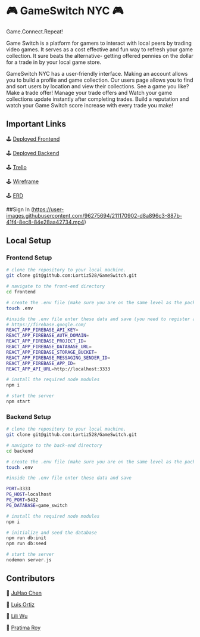 # 🎮 GameSwitch NYC 🎮

Game.Connect.Repeat!


Game Switch is a platform for gamers to interact with local peers by trading video games. It serves as a cost effective and fun way to refresh your game collection. It sure beats the alternative- getting offered pennies on the dollar for a trade in by your local game store.

GameSwitch NYC has a user-friendly interface.  Making an account allows you to build a profile and game collection. Our users page allows you to find and sort users by location and view their collections. See a game you like? Make a trade offer! Manage your trade offers and Watch your game collections update instantly after completing trades. Build a reputation and watch your Game Switch score increase with every trade you make!


## Important Links

🕹️ [Deployed Frontend](https://game-switch-nyc.netlify.app/)

🕹️ [Deployed Backend](https://latest-gameswitch.onrender.com)

🕹️ [Trello](https://trello.com/b/Zu5DpOyo/capstone-group-1-video-game-exchange)

🕹️ [Wireframe](https://wireframe.cc/8CnMSP)

🕹️ [ERD](https://miro.com/welcomeonboard/elN5aFYxVzhYdVI5VEpPTVVvWjNJMUVkM0N6MGpMaWd3NkJVWGNQMUNBT2NGTVIxcUllYzRaRGJIcUUxT3FPbHwzNDU4NzY0NTE2MDUzODU0MDU1fDI=?share_link_id=45931369474)

##Sign In
(https://user-images.githubusercontent.com/96275694/211170902-d8a896c3-887b-41f4-8ec8-84e28aa42734.mp4)


## Local Setup

### Frontend Setup

```bash
# clone the repository to your local machine.
git clone git@github.com:Lortiz528/GameSwitch.git

# navigate to the front-end directory
cd frontend

# create the .env file (make sure you are on the same level as the package.json of the frontend-end directory)
touch .env

#inside the .env file enter these data and save (you need to register a firebase account)
# https://firebase.google.com/
REACT_APP_FIREBASE_API_KEY=
REACT_APP_FIREBASE_AUTH_DOMAIN=
REACT_APP_FIREBASE_PROJECT_ID=
REACT_APP_FIREBASE_DATABASE_URL=
REACT_APP_FIREBASE_STORAGE_BUCKET=
REACT_APP_FIREBASE_MESSAGING_SENDER_ID=
REACT_APP_FIREBASE_APP_ID=
REACT_APP_API_URL=http://localhost:3333

# install the required node modules
npm i

# start the server
npm start
```

### Backend Setup

```bash
# clone the repository to your local machine.
git clone git@github.com:Lortiz528/GameSwitch.git

# navigate to the back-end directory
cd backend

# create the .env file (make sure you are on the same level as the package.json of the back-end directory)
touch .env

#inside the .env file enter these data and save

PORT=3333
PG_HOST=localhost
PG_PORT=5432
PG_DATABASE=game_switch

# install the required node modules
npm i

# initialize and seed the database
npm run db:init
npm run db:seed

# start the server
nodemon server.js
```

## Contributors

🎰 [JuHao Chen](https://github.com/JuHaoChen1997)

🎰 [Luis Ortiz](https://github.com/Lortiz528)

🎰 [Lili Wu](https://github.com/liliwu8)

🎰 [Pratima Roy](https://github.com/PratimaRoy)
